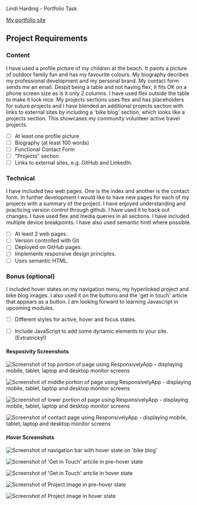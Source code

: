 Lindi Harding - Portfolio Task

[My portfolio site]( https://Lyndallh.github.io )

## Project Requirements

### Content
I have used a profile picture of my children at the beach. It paints a picture of outdoor family fun and has my favourite colours. My biography decribes my professional development and my personal brand. My contact form sends me an email. Despit being a table and not having flex, it fits OK on a phone screen size as is it only 2 columns. I have used flex outside the table to make it look nice. My projects sections uses flex and has placeholders for suture projects and I have blended an additional projects section with links to external sites by including a 'bike blog' section, which looks like a projects section. This showcases my community volunteer active travel projects.

- [ ] At least one profile picture
- [ ] Biography (at least 100 words)
- [ ] Functional Contact Form
- [ ] "Projects" section
- [ ] Links to external sites, e.g. GitHub and LinkedIn.

### Technical
I have included two web pages. One is the index and another is the contact form. In further development I would like to have new pages for each of my projects with a summary of the project. I have enjoyed understanding and practicing version control through github. I have used it to back out changes. I have used flex and media queries in all sections. I have included multiple device breakpoints. I have also used semantic hmtl where possible.

- [ ] At least 2 web pages.
- [ ] Version controlled with Git
- [ ] Deployed on GitHub pages.
- [ ] Implements responsive design principles.
- [ ] Uses semantic HTML.

### Bonus (optional)
I included hover states on my navigation menu, my hyperlinked project and bike blog images. I also used it on the buttons and the 'get in touch' article that appears as a button. I am looking forward to learning Javascript in upcoming modules.

- [ ] Different styles for active, hover and focus states.
- [ ] Include JavaScript to add some dynamic elements to your site. (Extratricky!)


#### Resposivity Screenshots

![ Screenshot of top portion of page using ResponsivelyApp - displaying mobile, tablet, laptop and desktop monitor screens]( images/responsive-1.png )

![ Screenshot of middle portion of page using ResponsivelyApp - displaying mobile, tablet, laptop and desktop monitor screens]( images/responsive-2.png )

![ Screenshot of lower portion of page using ResponsivelyApp - displaying mobile, tablet, laptop and desktop monitor screens]( images/responsive-3.png )

![ Screenshot of contact page using ResponsivelyApp - displaying mobile, tablet, laptop and desktop monitor screens]( images/responsive-contact.png )

#### Hover Screenshots

![ Screenshot of navigation bar with hover state on 'bike blog']( images/hover-nav.png )

![ Screenshot of 'Get in Touch' artcile in pre-hover state]( images/sans-hover-getintouch.png )

![ Screenshot of 'Get in Touch' artcile in hover state]( images/hover-getintouch.png )

![ Screenshot of Project image in pre-hover state]( images/sans-hover-project.png )

![ Screenshot of Project image in hover state]( images/hover-project.png )